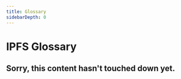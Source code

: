 ```yaml
---
title: Glossary
sidebarDepth: 0
---
```


# IPFS Glossary

## Sorry, this content hasn't touched down yet.
